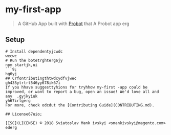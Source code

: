 # my-first-app

> A GitHub App built with [Probot](https://probot.github.io) that A Probot app
erg
## Setup

```shtyutyu
# Install dependentyjcwdc
wecwc
# Run the botetrghterg6jy
npm startjk,ui
```9;
hg6yj
## Crfontributingthtwdcydfvjwec
gh435ytrtrt546yy678ik67i
If you hhave suggesttyhions for tryhhow my-first -app could be improved, or want to report a bug, open an issue! We'd love all and any  .gyjkyiuk
yh67irtgerg
For more, check odcdut the [Contributing Guide](CONTRIBUTING.md).

## License67uio;

[ISC](LICENSE) © 2018 Sviatoslav Mank ivskyi <smankivskyi@magento.com>
ederg
